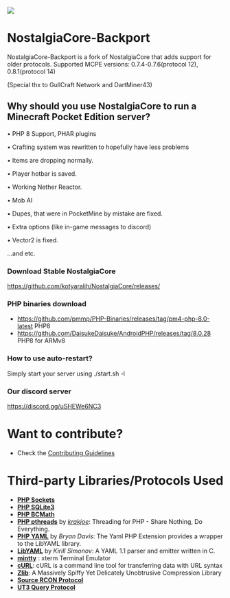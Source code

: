 ![](https://kotyara.nekoweb.org/images/nostalgiacore.png)

# NostalgiaCore-Backport

NostalgiaCore-Backport is a fork of NostalgiaCore that adds support for older protocols.
Supported MCPE versions: 0.7.4-0.7.6(protocol 12), 0.8.1(protocol 14)

(Special thx to GullCraft Network and DartMiner43)

<h2> Why should you use NostalgiaCore to run a Minecraft Pocket Edition server?</h2>

• PHP 8 Support, PHAR plugins

• Crafting system was rewritten to hopefully have less problems

• Items are dropping normally.

• Player hotbar is saved.

• Working Nether Reactor.

• Mob AI

• Dupes, that were in PocketMine by mistake are fixed.

• Extra options (like in-game messages to discord)

• Vector2 is fixed.

...and etc.

<h3> Download Stable NostalgiaCore</h3>

https://github.com/kotyaralih/NostalgiaCore/releases/

<h3> PHP binaries download</h3>

* https://github.com/pmmp/PHP-Binaries/releases/tag/pm4-php-8.0-latest PHP8
* https://github.com/DaisukeDaisuke/AndroidPHP/releases/tag/8.0.28 PHP8 for ARMv8
<h3> How to use auto-restart?</h3>

Simply start your server using ./start.sh -l

<h3> Our discord server</h3>

https://discord.gg/uSHEWe6NC3

# Want to contribute?
* Check the [Contributing Guidelines](CONTRIBUTING.md)

# Third-party Libraries/Protocols Used
* __[PHP Sockets](http://php.net/manual/en/book.sockets.php)__
* __[PHP SQLite3](http://php.net/manual/en/book.sqlite3.php)__
* __[PHP BCMath](http://php.net/manual/en/book.bc.php)__
* __[PHP pthreads](https://github.com/krakjoe/pthreads)__ by _[krakjoe](https://github.com/krakjoe)_: Threading for PHP - Share Nothing, Do Everything.
* __[PHP YAML](https://code.google.com/p/php-yaml/)__ by _Bryan Davis_: The Yaml PHP Extension provides a wrapper to the LibYAML library.
* __[LibYAML](http://pyyaml.org/wiki/LibYAML)__ by _Kirill Simonov_: A YAML 1.1 parser and emitter written in C.
* __[mintty](https://code.google.com/p/mintty/)__ : xterm Terminal Emulator
* __[cURL](http://curl.haxx.se/)__: cURL is a command line tool for transferring data with URL syntax
* __[Zlib](http://www.zlib.net/)__: A Massively Spiffy Yet Delicately Unobtrusive Compression Library
* __[Source RCON Protocol](https://developer.valvesoftware.com/wiki/Source_RCON_Protocol)__
* __[UT3 Query Protocol](http://wiki.unrealadmin.org/UT3_query_protocol)__
